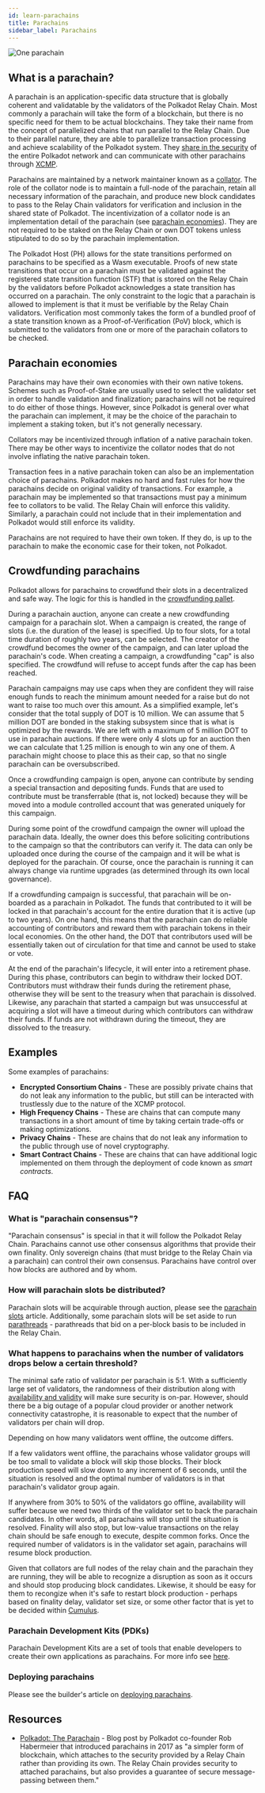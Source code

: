 ```yaml
---
id: learn-parachains
title: Parachains
sidebar_label: Parachains
---
```


![One parachain](assets/network/one_parachain.png)

## What is a parachain?

A parachain is an application-specific data structure that is globally coherent and validatable by
the validators of the Polkadot Relay Chain. Most commonly a parachain will take the form of a
blockchain, but there is no specific need for them to be actual blockchains. They take their name
from the concept of parallelized chains that run parallel to the Relay Chain. Due to their parallel
nature, they are able to parallelize transaction processing and achieve scalability of the Polkadot
system. They [share in the security](learn-security) of the entire Polkadot network and can
communicate with other parachains through [XCMP](learn-crosschain).

Parachains are maintained by a network maintainer known as a [collator](maintain-collator). The role
of the collator node is to maintain a full-node of the parachain, retain all necessary information
of the parachain, and produce new block candidates to pass to the Relay Chain validators for
verification and inclusion in the shared state of Polkadot. The incentivization of a collator node
is an implementation detail of the parachain (see [parachain economies](#parachain-economies)). They
are not required to be staked on the Relay Chain or own DOT tokens unless stipulated to do so by the
parachain implementation.

The Polkadot Host (PH) allows for the state transitions performed on parachains to be specified as a
Wasm executable. Proofs of new state transitions that occur on a parachain must be validated against
the registered state transition function (STF) that is stored on the Relay Chain by the validators
before Polkadot acknowledges a state transition has occurred on a parachain. The only constraint to
the logic that a parachain is allowed to implement is that it must be verifiable by the Relay Chain
validators. Verification most commonly takes the form of a bundled proof of a state transition known
as a Proof-of-Verification (PoV) block, which is submitted to the validators from one or more of the
parachain collators to be checked.

## Parachain economies

Parachains may have their own economies with their own native tokens. Schemes such as Proof-of-Stake
are usually used to select the validator set in order to handle validation and finalization;
parachains will not be required to do either of those things. However, since Polkadot is general
over what the parachain can implement, it may be the choice of the parachain to implement a staking
token, but it's not generally necessary.

Collators may be incentivized through inflation of a native parachain token. There may be other ways
to incentivize the collator nodes that do not involve inflating the native parachain token.

Transaction fees in a native parachain token can also be an implementation choice of parachains.
Polkadot makes no hard and fast rules for how the parachains decide on original validity of
transactions. For example, a parachain may be implemented so that transactions must pay a minimum
fee to collators to be valid. The Relay Chain will enforce this validity. Similarly, a parachain
could not include that in their implementation and Polkadot would still enforce its validity.

Parachains are not required to have their own token. If they do, is up to the parachain to make the
economic case for their token, not Polkadot.

## Crowdfunding parachains

Polkadot allows for parachains to crowdfund their slots in a decentralized and safe way. The logic
for this is handled in the [crowdfunding pallet][].

During a parachain auction, anyone can create a new crowdfunding campaign for a parachain slot. When
a campaign is created, the range of slots (i.e. the duration of the lease) is specified. Up to four
slots, for a total time duration of roughly two years, can be selected. The creator of the crowdfund
becomes the owner of the campaign, and can later upload the parachain's code. When creating a
campaign, a crowdfunding "cap" is also specified. The crowdfund will refuse to accept funds after
the cap has been reached.

Parachain campaigns may use caps when they are confident they will raise enough funds to reach the
minimum amount needed for a raise but do not want to raise too much over this amount. As a
simplified example, let's consider that the total supply of DOT is 10 million. We can assume that 5
million DOT are bonded in the staking subsystem since that is what is optimized by the rewards. We
are left with a maximum of 5 million DOT to use in parachain auctions. If there were only 4 slots up
for an auction then we can calculate that 1.25 million is enough to win any one of them. A parachain
might choose to place this as their cap, so that no single parachain can be oversubscribed.

Once a crowdfunding campaign is open, anyone can contribute by sending a special transaction and
depositing funds. Funds that are used to contribute must be transferrable (that is, not locked)
because they will be moved into a module controlled account that was generated uniquely for this
campaign.

During some point of the crowdfund campaign the owner will upload the parachain data. Ideally, the
owner does this before soliciting contributions to the campaign so that the contributors can verify
it. The data can only be uploaded once during the course of the campaign and it will be what is
deployed for the parachain. Of course, once the parachain is running it can always change via
runtime upgrades (as determined through its own local governance).

If a crowdfunding campaign is successful, that parachain will be on-boarded as a parachain in
Polkadot. The funds that contributed to it will be locked in that parachain's account for the entire
duration that it is active (up to two years). On one hand, this means that the parachain can do
reliable accounting of contributors and reward them with parachain tokens in their local economies.
On the other hand, the DOT that contributors used will be essentially taken out of circulation for
that time and cannot be used to stake or vote.

At the end of the parachain's lifecycle, it will enter into a retirement phase. During this phase,
contributors can begin to withdraw their locked DOT. Contributors must withdraw their funds during
the retirement phase, otherwise they will be sent to the treasury when that parachain is dissolved.
Likewise, any parachain that started a campaign but was unsuccessful at acquiring a slot will have a
timeout during which contributors can withdraw their funds. If funds are not withdrawn during the
timeout, they are dissolved to the treasury.

## Examples

Some examples of parachains:

- **Encrypted Consortium Chains** - These are possibly private chains that do not leak any
  information to the public, but still can be interacted with trustlessly due to the nature of the
  XCMP protocol.
- **High Frequency Chains** - These are chains that can compute many transactions in a short amount
  of time by taking certain trade-offs or making optimizations.
- **Privacy Chains** - These are chains that do not leak any information to the public through use
  of novel cryptography.
- **Smart Contract Chains** - These are chains that can have additional logic implemented on them
  through the deployment of code known as _smart contracts_.

## FAQ

### What is "parachain consensus"?

"Parachain consensus" is special in that it will follow the Polkadot Relay Chain. Parachains cannot
use other consensus algorithms that provide their own finality. Only sovereign chains (that must
bridge to the Relay Chain via a parachain) can control their own consensus. Parachains have control
over how blocks are authored and by whom.

### How will parachain slots be distributed?

Parachain slots will be acquirable through auction, please see the [parachain slots](learn-auction)
article. Additionally, some parachain slots will be set aside to run
[parathreads](learn-parathreads) - parathreads that bid on a per-block basis to be included in the
Relay Chain.

### What happens to parachains when the number of validators drops below a certain threshold?

The minimal safe ratio of validator per parachain is 5:1. With a sufficiently large set of
validators, the randomness of their distribution along with
[availability and validity](learn-availability) will make sure security is on-par. However, should
there be a big outage of a popular cloud provider or another network connectivity catastrophe, it is
reasonable to expect that the number of validators per chain will drop.

Depending on how many validators went offline, the outcome differs.

If a few validators went offline, the parachains whose validator groups will be too small to
validate a block will skip those blocks. Their block production speed will slow down to any
increment of 6 seconds, until the situation is resolved and the optimal number of validators is in
that parachain's validator group again.

If anywhere from 30% to 50% of the validators go offline, availability will suffer because we need
two thirds of the validator set to back the parachain candidates. In other words, all parachains
will stop until the situation is resolved. Finality will also stop, but low-value transactions on
the relay chain should be safe enough to execute, despite common forks. Once the required number of
validators is in the validator set again, parachains will resume block production.

Given that collators are full nodes of the relay chain and the parachain they are running, they will
be able to recognize a disruption as soon as it occurs and should stop producing block candidates.
Likewise, it should be easy for them to recongize when it's safe to restart block production -
perhaps based on finality delay, validator set size, or some other factor that is yet to be decided
within [Cumulus](https://github.com/paritytech/cumulus).

### Parachain Development Kits (PDKs)

Parachain Development Kits are a set of tools that enable developers to create their own
applications as parachains. For more info see [here](build-pdk).

### Deploying parachains

Please see the builder's article on [deploying parachains](build-deploy-parachains).

## Resources

- [Polkadot: The Parachain](https://medium.com/polkadot-network/polkadot-the-parachain-3808040a769a) -
  Blog post by Polkadot co-founder Rob Habermeier that introduced parachains in 2017 as "a simpler
  form of blockchain, which attaches to the security provided by a Relay Chain rather than providing
  its own. The Relay Chain provides security to attached parachains, but also provides a guarantee
  of secure message-passing between them."

[crowdfunding pallet]:
  https://github.com/paritytech/polkadot/blob/master/runtime/common/src/crowdfund.rs
